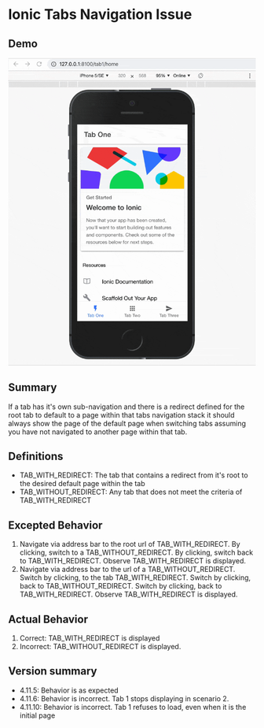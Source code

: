 # Ionic Tabs Navigation Issue

## Demo
![Tabs Issue](./tab-issue.gif)

## Summary
If a tab has it's own sub-navigation and there is a redirect defined for the root tab to default to a page within that tabs navigation stack it should always show the page of the default page when switching tabs assuming you have not navigated to another page within that tab.

## Definitions

  * TAB_WITH_REDIRECT: The tab that contains a redirect from it's root to the desired default page within the tab
  * TAB_WITHOUT_REDIRECT: Any tab that does not meet the criteria of TAB_WITH_REDIRECT

## Excepted Behavior

  1. Navigate via address bar to the root url of TAB_WITH_REDIRECT. By clicking, switch to a TAB_WITHOUT_REDIRECT. By clicking, switch back to TAB_WITH_REDIRECT. Observe TAB_WITH_REDIRECT is displayed.
  1. Navigate via address bar to the url of a TAB_WITHOUT_REDIRECT. Switch by clicking, to the tab TAB_WITH_REDIRECT. Switch by clicking, back to TAB_WITHOUT_REDIRECT. Switch by clicking, back to TAB_WITH_REDIRECT. Observe TAB_WITH_REDIRECT is displayed.

## Actual Behavior
  1. Correct: TAB_WITH_REDIRECT is displayed
  1. Incorrect: TAB_WITHOUT_REDIRECT is displayed. 

## Version summary
  * 4.11.5: Behavior is as expected
  * 4.11.6: Behavior is incorrect. Tab 1 stops displaying in scenario 2.
  * 4.11.10: Behavior is incorrect. Tab 1 refuses to load, even when it is the initial page
